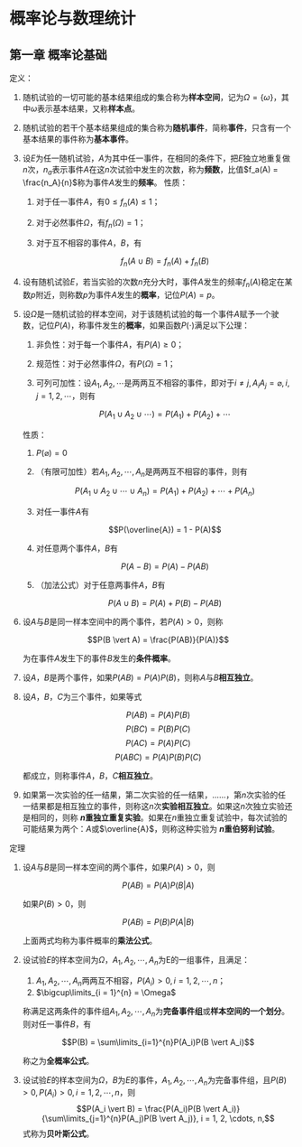 <head>
    <script src="https://cdn.mathjax.org/mathjax/latest/MathJax.js?config=TeX-AMS-MML_HTMLorMML" type="text/javascript"></script>
    <script type="text/x-mathjax-config">
        MathJax.Hub.Config({
            tex2jax: {
            skipTags: ['script', 'noscript', 'style', 'textarea', 'pre'],
            inlineMath: [['$','$']]
            }
        });
    </script>
</head>

# 概率论与数理统计

## 第一章 概率论基础

定义：

1. 随机试验的一切可能的基本结果组成的集合称为**样本空间**，记为$\Omega = \{\omega\}$，其中$\omega$表示基本结果，又称**样本点**。
2. 随机试验的若干个基本结果组成的集合称为**随机事件**，简称**事件**，只含有一个基本结果的事件称为**基本事件**。
3. 设$E$为任一随机试验，$A$为其中任一事件，在相同的条件下，把$E$独立地重复做$n$次，$n_a$表示事件$A$在这$n$次试验中发生的次数，称为**频数**，比值$f_a(A) = \frac{n_A}{n}$称为事件$A$发生的**频率**。
   性质：
   1. 对于任一事件$A$，有$0 \leq f_n(A) \leq 1$；
   2. 对于必然事件$\Omega$，有$f_n(\Omega) = 1$；
   3. 对于互不相容的事件$A$，$B$，有

        $$f_n(A \cup B) = f_n(A) + f_n(B)$$

4. 设有随机试验$E$，若当实验的次数$n$充分大时，事件$A$发生的频率$f_n(A)$稳定在某数$p$附近，则称数$p$为事件$A$发生的**概率**，记位$P(A) = p$。
5. 设$\Omega$是一随机试验的样本空间，对于该随机试验的每一个事件$A$赋予一个驶数，记位$P(A)$，称事件发生的**概率**，如果函数$P(\cdot)$满足以下公理：
   1. 非负性：对于每一个事件$A$，有$P(A) \geqslant 0$；
   2. 规范性：对于必然事件$\Omega$，有$P(\Omega) = 1$；
   3. 可列可加性：设$A_1, A_2, \cdots$是两两互不相容的事件，即对于$i \neq j, A_iA_j = \varnothing, i,j = 1, 2, \cdots$，则有

        $$P(A_1 \cup A_2 \cup \cdots) = P(A_1) + P(A_2) + \cdots$$

   性质：
   1. $P(\varnothing) = 0$
   2. （有限可加性）若$A_1, A_2, \cdots, A_n$是两两互不相容的事件，则有

        $$P(A_1 \cup A_2 \cup \cdots \cup A_n) = P(A_1) + P(A_2) + \cdots + P(A_n)$$

   3. 对任一事件$A$有

        $$P(\overline{A}) = 1 - P(A)$$

   4. 对任意两个事件$A$，$B$有

        $$P(A - B) = P(A) - P(AB)$$

   5. （加法公式）对于任意两事件$A$，$B$有

        $$P(A \cup B) = P(A) + P(B) - P(AB)$$

6. 设$A$与$B$是同一样本空间中的两个事件，若$P(A) > 0$，则称

    $$P(B \vert A) = \frac{P(AB)}{P(A)}$$

    为在事件$A$发生下的事件$B$发生的**条件概率**。
7. 设$A$，$B$是两个事件，如果$P(AB) = P(A)P(B)$，则称$A$与$B$**相互独立**。
8. 设$A$，$B$，$C$为三个事件，如果等式

   $$P(AB) = P(A)P(B)$$
   $$P(BC) = P(B)P(C)$$
   $$P(AC) = P(A)P(C)$$
   $$P(ABC) = P(A)P(B)P(C)$$

    都成立，则称事件$A$，$B$，$C$**相互独立**。
9. 如果第一次实验的任一结果，第二次实验的任一结果，……，第$n$次实验的任一结果都是相互独立的事件，则称这$n$次**实验相互独立**。如果这$n$次独立实验还是相同的，则称 **$n$重独立重复实验**。如果在$n$重独立重复试验中，每次试验的可能结果为两个：$A$或$\overline{A}$，则称这种实验为 **$n$重伯努利试验**。

定理

1. 设$A$与$B$是同一样本空间的两个事件，如果$P(A) > 0$，则

   $$P(AB) = P(A)P(B \vert A)$$

   如果$P(B) > 0$，则

   $$P(AB) = P(B)P(A \vert B)$$

   上面两式均称为事件概率的**乘法公式**。
2. 设试验$E$的样本空间为$\Omega$，$A_1, A_2, \cdots, A_n$为E的一组事件，且满足：
   1. $A_1, A_2, \cdots, A_n$两两互不相容，$P(A_i) > 0, i = 1, 2, \cdots, n$；
   2. $\bigcup\limits_{i = 1}^{n} = \Omega$

   称满足这两条件的事件组$A_1, A_2, \cdots, A_n$为**完备事件组**或**样本空间的一个划分**。
   则对任一事件$B$，有

   $$P(B) = \sum\limits_{i=1}^{n}P(A_i)P(B \vert A_i)$$

    称之为**全概率公式**。

3. 设试验$E$的样本空间为$\Omega$，$B$为$E$的事件，$A_1, A_2, \cdots, A_n$为完备事件组，且$P(B) > 0, P(A_i) > 0, i = 1, 2, \cdots, n$，则
   $$P(A_i \vert B) = \frac{P(A_i)P(B \vert A_i)}{\sum\limits_{j=1}^{n}P(A_j)P(B \vert A_j)}, i = 1, 2, \cdots, n,$$
   式称为**贝叶斯公式**。
